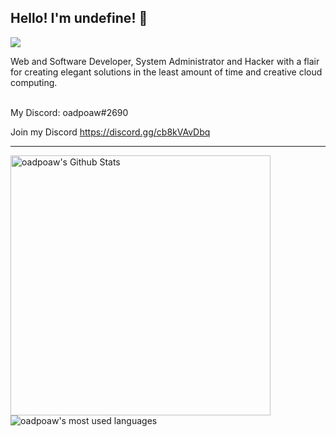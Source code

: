 ## Hello! I'm undefine! 👋
![](https://komarev.com/ghpvc/?username=oadpoaw&color=green)

Web and Software Developer, System Administrator and Hacker with a flair for creating elegant solutions in the least amount of time and creative cloud computing.
<br /> <br />

My Discord: oadpoaw#2690 <br />

Join my Discord https://discord.gg/cb8kVAvDbq <br />

---

<img align="left" alt="oadpoaw's Github Stats" src="https://github-readme-stats.vercel.app/api?username=oadpoaw&show_icons=true" width="416px"/>
<img align="center" alt="oadpoaw's most used languages" src="https://github-readme-stats.vercel.app/api/top-langs/?username=oadpoaw&langs_count=12&layout=compact" />
